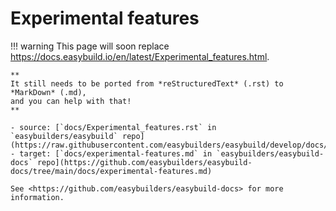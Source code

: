 # Experimental features

!!! warning
    This page will soon replace <https://docs.easybuild.io/en/latest/Experimental_features.html>.

    **
    It still needs to be ported from *reStructuredText* (.rst) to *MarkDown* (.md),  
    and you can help with that!
    **

    - source: [`docs/Experimental_features.rst` in `easybuilders/easybuild` repo](https://raw.githubusercontent.com/easybuilders/easybuild/develop/docs/Experimental_features.rst)
    - target: [`docs/experimental-features.md` in `easybuilders/easybuild-docs` repo](https://github.com/easybuilders/easybuild-docs/tree/main/docs/experimental-features.md)

    See <https://github.com/easybuilders/easybuild-docs> for more information.
